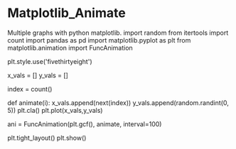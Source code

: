 # Matplotlib_Animate
Multiple graphs with python matplotlib.
import random
from itertools import count
import pandas as pd
import matplotlib.pyplot as plt
from matplotlib.animation import FuncAnimation

plt.style.use('fivethirtyeight')

x_vals = []
y_vals = []


index = count()

def animate(i):
     x_vals.append(next(index))
     y_vals.append(random.randint(0, 5))
     plt.cla()
     plt.plot(x_vals,y_vals)

ani = FuncAnimation(plt.gcf(), animate, interval=100)

plt.tight_layout()
plt.show()
